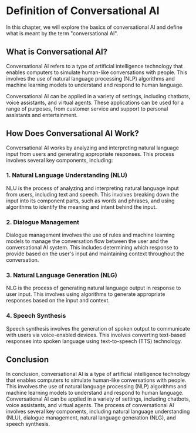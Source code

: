 Definition of Conversational AI
=======================================================================

In this chapter, we will explore the basics of conversational AI and define what is meant by the term "conversational AI".

What is Conversational AI?
--------------------------

Conversational AI refers to a type of artificial intelligence technology that enables computers to simulate human-like conversations with people. This involves the use of natural language processing (NLP) algorithms and machine learning models to understand and respond to human language.

Conversational AI can be applied in a variety of settings, including chatbots, voice assistants, and virtual agents. These applications can be used for a range of purposes, from customer service and support to personal assistants and entertainment.

How Does Conversational AI Work?
--------------------------------

Conversational AI works by analyzing and interpreting natural language input from users and generating appropriate responses. This process involves several key components, including:

### 1. Natural Language Understanding (NLU)

NLU is the process of analyzing and interpreting natural language input from users, including text and speech. This involves breaking down the input into its component parts, such as words and phrases, and using algorithms to identify the meaning and intent behind the input.

### 2. Dialogue Management

Dialogue management involves the use of rules and machine learning models to manage the conversation flow between the user and the conversational AI system. This includes determining which response to provide based on the user's input and maintaining context throughout the conversation.

### 3. Natural Language Generation (NLG)

NLG is the process of generating natural language output in response to user input. This involves using algorithms to generate appropriate responses based on the input and context.

### 4. Speech Synthesis

Speech synthesis involves the generation of spoken output to communicate with users via voice-enabled devices. This involves converting text-based responses into spoken language using text-to-speech (TTS) technology.

Conclusion
----------

In conclusion, conversational AI is a type of artificial intelligence technology that enables computers to simulate human-like conversations with people. This involves the use of natural language processing (NLP) algorithms and machine learning models to understand and respond to human language. Conversational AI can be applied in a variety of settings, including chatbots, voice assistants, and virtual agents. The process of conversational AI involves several key components, including natural language understanding (NLU), dialogue management, natural language generation (NLG), and speech synthesis.
